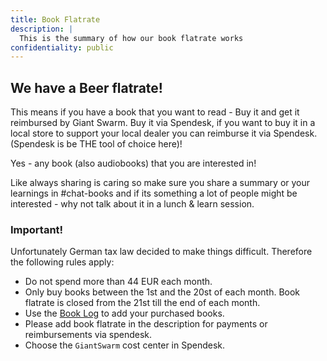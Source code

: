 ```yaml
---
title: Book Flatrate
description: |
  This is the summary of how our book flatrate works
confidentiality: public
---
```

## We have a Beer flatrate!

This means if you have a book that you want to read - Buy it and get it reimbursed by Giant Swarm.
Buy it via Spendesk, if you want to buy it in a local store to support your local dealer you can reimburse it via Spendesk. (Spendesk is be THE tool of choice here)!

Yes -  any book (also audiobooks) that you are interested in!

Like always sharing is caring so make sure you share a summary or your learnings in #chat-books and if its something a lot of people might be interested - why not talk about it in a lunch & learn session.

### Important!

Unfortunately German tax law decided to make things difficult. Therefore the following rules apply:

- Do not spend more than 44 EUR each month.
- Only buy books between the 1st and the 20st of each month. Book flatrate is closed from the 21st till the end of each month.
- Use the [Book Log](https://docs.google.com/spreadsheets/d/1aLbQcybAtjLY90r7v62F0HT7D1nIYOnIWeO3IbI8vt8) to add your purchased books.
- Please add book flatrate in the description for payments or reimbursements via spendesk.
- Choose the `GiantSwarm` cost center in Spendesk.




